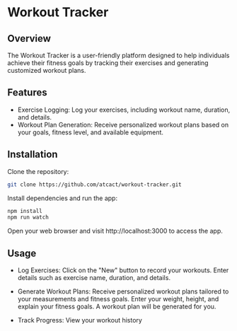 # Workout Tracker

## Overview
The Workout Tracker is a user-friendly platform designed to help individuals achieve their fitness goals by tracking their exercises and generating customized workout plans. 

## Features
- Exercise Logging: Log your exercises, including workout name, duration, and details.
- Workout Plan Generation: Receive personalized workout plans based on your goals, fitness level, and available equipment.

## Installation
Clone the repository:

```bash
git clone https://github.com/atcact/workout-tracker.git
```

Install dependencies and run the app:

```bash
npm install
npm run watch
```

Open your web browser and visit http://localhost:3000 to access the app.

## Usage

- Log Exercises: Click on the "New" button to record your workouts. Enter details such as exercise name, duration, and details.

- Generate Workout Plans: Receive personalized workout plans tailored to your measurements and fitness goals. Enter your weight, height, and explain your fitness goals. A workout plan will be generated for you.

- Track Progress: View your workout history

